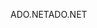 <span data-ttu-id="10b3b-101">ADO.NET</span><span class="sxs-lookup"><span data-stu-id="10b3b-101">ADO.NET</span></span>